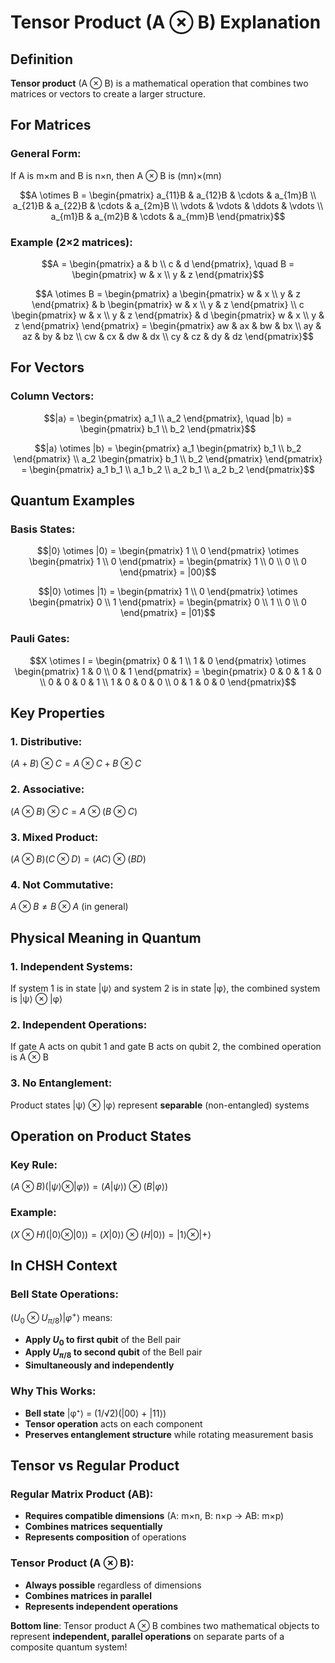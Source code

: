 # Tensor Product (A ⊗ B) Explanation

## Definition

**Tensor product** (A ⊗ B) is a mathematical operation that combines two matrices or vectors to create a larger structure.

## For Matrices

### General Form:
If A is m×m and B is n×n, then A ⊗ B is (mn)×(mn)

$$A \otimes B = \begin{pmatrix} a_{11}B & a_{12}B & \cdots & a_{1m}B \\ a_{21}B & a_{22}B & \cdots & a_{2m}B \\ \vdots & \vdots & \ddots & \vdots \\ a_{m1}B & a_{m2}B & \cdots & a_{mm}B \end{pmatrix}$$

### Example (2×2 matrices):
$$A = \begin{pmatrix} a & b \\ c & d \end{pmatrix}, \quad B = \begin{pmatrix} w & x \\ y & z \end{pmatrix}$$

$$A \otimes B = \begin{pmatrix} a \begin{pmatrix} w & x \\ y & z \end{pmatrix} & b \begin{pmatrix} w & x \\ y & z \end{pmatrix} \\ c \begin{pmatrix} w & x \\ y & z \end{pmatrix} & d \begin{pmatrix} w & x \\ y & z \end{pmatrix} \end{pmatrix} = \begin{pmatrix} aw & ax & bw & bx \\ ay & az & by & bz \\ cw & cx & dw & dx \\ cy & cz & dy & dz \end{pmatrix}$$

## For Vectors

### Column Vectors:
$$|a⟩ = \begin{pmatrix} a_1 \\ a_2 \end{pmatrix}, \quad |b⟩ = \begin{pmatrix} b_1 \\ b_2 \end{pmatrix}$$

$$|a⟩ \otimes |b⟩ = \begin{pmatrix} a_1 \begin{pmatrix} b_1 \\ b_2 \end{pmatrix} \\ a_2 \begin{pmatrix} b_1 \\ b_2 \end{pmatrix} \end{pmatrix} = \begin{pmatrix} a_1 b_1 \\ a_1 b_2 \\ a_2 b_1 \\ a_2 b_2 \end{pmatrix}$$

## Quantum Examples

### Basis States:
$$|0⟩ \otimes |0⟩ = \begin{pmatrix} 1 \\ 0 \end{pmatrix} \otimes \begin{pmatrix} 1 \\ 0 \end{pmatrix} = \begin{pmatrix} 1 \\ 0 \\ 0 \\ 0 \end{pmatrix} = |00⟩$$

$$|0⟩ \otimes |1⟩ = \begin{pmatrix} 1 \\ 0 \end{pmatrix} \otimes \begin{pmatrix} 0 \\ 1 \end{pmatrix} = \begin{pmatrix} 0 \\ 1 \\ 0 \\ 0 \end{pmatrix} = |01⟩$$

### Pauli Gates:
$$X \otimes I = \begin{pmatrix} 0 & 1 \\ 1 & 0 \end{pmatrix} \otimes \begin{pmatrix} 1 & 0 \\ 0 & 1 \end{pmatrix} = \begin{pmatrix} 0 & 0 & 1 & 0 \\ 0 & 0 & 0 & 1 \\ 1 & 0 & 0 & 0 \\ 0 & 1 & 0 & 0 \end{pmatrix}$$

## Key Properties

### 1. **Distributive**:
$(A + B) \otimes C = A \otimes C + B \otimes C$

### 2. **Associative**:
$(A \otimes B) \otimes C = A \otimes (B \otimes C)$

### 3. **Mixed Product**:
$(A \otimes B)(C \otimes D) = (AC) \otimes (BD)$

### 4. **Not Commutative**:
$A \otimes B \neq B \otimes A$ (in general)

## Physical Meaning in Quantum

### 1. **Independent Systems**:
If system 1 is in state |ψ⟩ and system 2 is in state |φ⟩, the combined system is |ψ⟩ ⊗ |φ⟩

### 2. **Independent Operations**:
If gate A acts on qubit 1 and gate B acts on qubit 2, the combined operation is A ⊗ B

### 3. **No Entanglement**:
Product states |ψ⟩ ⊗ |φ⟩ represent **separable** (non-entangled) systems

## Operation on Product States

### Key Rule:
$(A \otimes B)(|ψ⟩ \otimes |φ⟩) = (A|ψ⟩) \otimes (B|φ⟩)$

### Example:
$(X \otimes H)(|0⟩ \otimes |0⟩) = (X|0⟩) \otimes (H|0⟩) = |1⟩ \otimes |+⟩$

## In CHSH Context

### Bell State Operations:
$(U_0 \otimes U_{\pi/8})|φ^+⟩$ means:
- **Apply $U_0$ to first qubit** of the Bell pair
- **Apply $U_{\pi/8}$ to second qubit** of the Bell pair
- **Simultaneously and independently**

### Why This Works:
- **Bell state** |φ⁺⟩ = (1/√2)(|00⟩ + |11⟩)
- **Tensor operation** acts on each component
- **Preserves entanglement structure** while rotating measurement basis

## Tensor vs Regular Product

### Regular Matrix Product (AB):
- **Requires compatible dimensions** (A: m×n, B: n×p → AB: m×p)
- **Combines matrices sequentially**
- **Represents composition** of operations

### Tensor Product (A ⊗ B):
- **Always possible** regardless of dimensions
- **Combines matrices in parallel**
- **Represents independent operations**

**Bottom line**: Tensor product A ⊗ B combines two mathematical objects to represent **independent, parallel operations** on separate parts of a composite quantum system!